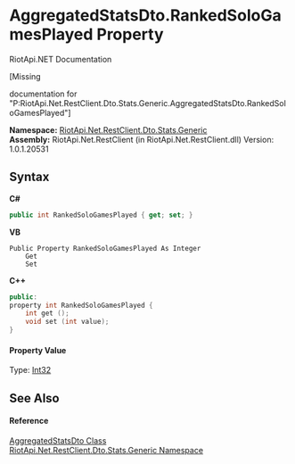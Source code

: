 # AggregatedStatsDto.RankedSoloGamesPlayed Property 
RiotApi.NET Documentation 

\[Missing <summary> documentation for "P:RiotApi.Net.RestClient.Dto.Stats.Generic.AggregatedStatsDto.RankedSoloGamesPlayed"\]

**Namespace:**&nbsp;<a href="5d01f7ac-cf04-77d7-641a-3fa8ba633859">RiotApi.Net.RestClient.Dto.Stats.Generic</a><br />**Assembly:**&nbsp;RiotApi.Net.RestClient (in RiotApi.Net.RestClient.dll) Version: 1.0.1.20531

## Syntax

**C#**<br />
``` C#
public int RankedSoloGamesPlayed { get; set; }
```

**VB**<br />
``` VB
Public Property RankedSoloGamesPlayed As Integer
	Get
	Set
```

**C++**<br />
``` C++
public:
property int RankedSoloGamesPlayed {
	int get ();
	void set (int value);
}
```


#### Property Value
Type: <a href="http://msdn2.microsoft.com/en-us/library/td2s409d" target="_blank">Int32</a>

## See Also


#### Reference
<a href="e359dad0-0ffd-00cc-2b4e-523727c841e6">AggregatedStatsDto Class</a><br /><a href="5d01f7ac-cf04-77d7-641a-3fa8ba633859">RiotApi.Net.RestClient.Dto.Stats.Generic Namespace</a><br />